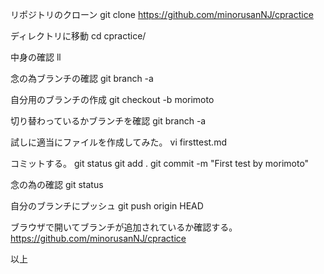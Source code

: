 リポジトリのクローン
git clone https://github.com/minorusanNJ/cpractice

ディレクトリに移動
cd cpractice/

中身の確認
ll

念の為ブランチの確認
git branch -a

自分用のブランチの作成
git checkout -b morimoto

切り替わっているかブランチを確認
git branch -a


試しに適当にファイルを作成してみた。
vi firsttest.md

コミットする。
git status
git add .
git commit -m "First test by morimoto"

念の為の確認
git status

自分のブランチにプッシュ
git push origin HEAD

ブラウザで開いてブランチが追加されているか確認する。
https://github.com/minorusanNJ/cpractice

以上
